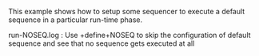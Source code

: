 This example shows how to setup some sequencer to execute a default sequence in a particular run-time phase.

run-NOSEQ.log   :   Use +define+NOSEQ to skip the configuration of default sequence and see that no sequence gets executed at all
